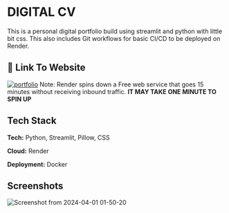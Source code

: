 
# DIGITAL CV

This is a personal digital portfolio build using streamlit and python with little bit css. This also includes Git workflows for basic CI/CD to be deployed on Render.

## 🔗 Link To Website
[![portfolio](https://img.shields.io/badge/my_portfolio-000?style=for-the-badge&logo=ko-fi&logoColor=white)](https://saptarshi-portfolio.onrender.com)
Note: Render spins down a Free web service that goes 15 minutes without receiving inbound traffic. **IT MAY TAKE ONE MINUTE TO SPIN UP** 

## Tech Stack

**Tech:** Python, Streamlit, Pillow, CSS

**Cloud:** Render

**Deployment:** Docker


## Screenshots
![Screenshot from 2024-04-01 01-50-20](https://github.com/iamsaptarshi07/portfolio/assets/52109778/d57a1c8b-f0ea-4cab-b2c7-ec38c5fbfc96)

